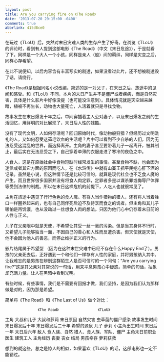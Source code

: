 ```yaml
---
layout: post
title: Are you carrying fire on 《The Road》
date: '2013-07-20 20:15:00 -0400'
comments: true
abbrlink: 415d8ce0
---
```

在玩过《TLoU》后，突然对末日灾难人类的生存产生了好奇。在浏览《TLoU》的评论时，看到有人提到这部电影《The Road》（中文《末日危途》），于是就看了下。同样是一个大人一个小孩，同样是亲人（般）间的羁绊，同样是灾变之后，同样心存希望。

在此不说便知，以后内容含有丰富写实的剧透，如果没看过此片，还不想被剧透毁了话，请绕行。

《The Road》是根据同名小说改编，简述的是一对父子，在末日之后，旅途中的见闻和感受。和《TLoU》不同，本片的末日产生并不是僵尸或者疾病，而是自然灾害，具体是什么影片中好像没提（也可能没注意到）。具体情况就是天空越来越暗，植被不再生长，动物也大量死亡，人活着就只是寻找食物。

故事发生在末日爆发十年之后，中间穿插着主人公对妻子，以及末日爆发之前的生活回忆，用鲜明的对比展现了，末日后人性的残酷。

没有了现代文明，人如何存活呢？回归原始时代，像动物般狩猎？但经历过文明洗礼的人，又如何忍受这茹毛饮血的生活呢？片中可以看到不少自杀的人们，因为无法忍受这混乱的世界，而选择离开。主角的妻子甚至要带着儿子一起离开，被其制止，最后实在无法忍受之下，自己穿着单薄的衣服走进了寒冷的夜色之中。

人食人，这是在原始社会中食物短缺时经常发生的事情。甚至食物不缺，也会因为迷信或者其它方面的原因而吃人，在《水浒传》中就有山寨王抓平民挖心肝下酒的记录。虽然是小说，但这种情节还是比较可信的，就算是现代社会也不乏食人魔的产生。而且世界很多国家并没有将食人肉定罪，定罪者多是以谋杀罪或侮辱尸体罪等受到法律的制裁。所以在末日这样危机的前提下，人吃人也就很常见了。

主角在旅途中遇见了行行色色的食人魔。有将人当作猎物的猎人，还有将人当着牲口一样圈养起来的，也有自己同伴死后迫不及待烹而食之的饥者。但主角和其儿子哪怕是再饥饿，也从没动过一丝想食人肉的想法。只因为他们心中仍存着末日前的人性与正义。

儿子在父亲眼中就是天使，不希望让其受一丝一毫的污染。但是当其身体不行时，又希望儿子能够独当一面，不因自己的善心和人性而反遭杀害。但天使就是天使，他不会因为他人的善恶，而停止维护正义的行为。

影片结尾属于希望型 （因为在这种末世灾难中已经不存在什么Happy End了）。男孩的父亲死去后，正好遇到一个和他们一样存有人性的家庭，并将男孩纳入其中。让我难忘的是男孩在辨别这群陌生人是否可信时的一个问句：“Are you carrying fire?”这是其父亲对其常说的一句话，用来平息男孩心中疑惑。简单的句话，抽象却充满力量。让人在黑暗中看到光明。

有些时候，有些事情，我们是不需要有回报才做，我们坚持，是因为我们认为那样做是对的，因为那是希望。

简单将《The Road》和《The Last of Us》做个对比：

                   《The Road》                  《TLoU》
主角                大叔和儿子                  大叔和萝莉
末日原因            自然灾害                    虫草菌的僵尸感染
故事发生时间        末日爆发后十年              末日爆发后二十年
希望的源泉          儿子                        萝莉
小主角出生时间      末日后一年                  末日后六年
敌人                食人族、自然                猎人、食人族、军队、僵尸
主角末日前职业      医生                        建筑工人
主角经历            丧妻                        丧女
结局                男孩幸存                    萝莉获救

想到的就这些，总之是惊人的相似，如果喜欢《TLoU》的话，这部电影也一定不能错过。
